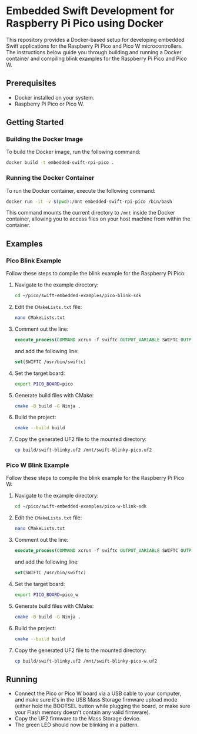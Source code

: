 # Embedded Swift Development for Raspberry Pi Pico using Docker

This repository provides a Docker-based setup for developing embedded Swift applications for the Raspberry Pi Pico and Pico W microcontrollers. The instructions below guide you through building and running a Docker container and compiling blink examples for the Raspberry Pi Pico and Pico W.

## Prerequisites

- Docker installed on your system.
- Raspberry Pi Pico or Pico W.

## Getting Started

### Building the Docker Image

To build the Docker image, run the following command:

```sh
docker build -t embedded-swift-rpi-pico .
```

### Running the Docker Container

To run the Docker container, execute the following command:

```sh
docker run -it -v $(pwd):/mnt embedded-swift-rpi-pico /bin/bash
```

This command mounts the current directory to `/mnt` inside the Docker container, allowing you to access files on your host machine from within the container.

## Examples

### Pico Blink Example

Follow these steps to compile the blink example for the Raspberry Pi Pico:

1. Navigate to the example directory:
    ```sh
    cd ~/pico/swift-embedded-examples/pico-blink-sdk
    ```

2. Edit the `CMakeLists.txt` file:
    ```sh
    nano CMakeLists.txt
    ```

3. Comment out the line:
    ```cmake
    execute_process(COMMAND xcrun -f swiftc OUTPUT_VARIABLE SWIFTC OUTPUT_STRIP_TRAILING_WHITESPACE)
    ```
    and add the following line:
    ```cmake
    set(SWIFTC /usr/bin/swiftc)
    ```

4. Set the target board:
    ```sh
    export PICO_BOARD=pico
    ```

5. Generate build files with CMake:
    ```sh
    cmake -B build -G Ninja .
    ```

6. Build the project:
    ```sh
    cmake --build build
    ```

7. Copy the generated UF2 file to the mounted directory:
    ```sh
    cp build/swift-blinky.uf2 /mnt/swift-blinky-pico.uf2
    ```

### Pico W Blink Example

Follow these steps to compile the blink example for the Raspberry Pi Pico W:

1. Navigate to the example directory:
    ```sh
    cd ~/pico/swift-embedded-examples/pico-w-blink-sdk
    ```

2. Edit the `CMakeLists.txt` file:
    ```sh
    nano CMakeLists.txt
    ```

3. Comment out the line:
    ```cmake
    execute_process(COMMAND xcrun -f swiftc OUTPUT_VARIABLE SWIFTC OUTPUT_STRIP_TRAILING_WHITESPACE)
    ```
    and add the following line:
    ```cmake
    set(SWIFTC /usr/bin/swiftc)
    ```

4. Set the target board:
    ```sh
    export PICO_BOARD=pico_w
    ```

5. Generate build files with CMake:
    ```sh
    cmake -B build -G Ninja .
    ```

6. Build the project:
    ```sh
    cmake --build build
    ```

7. Copy the generated UF2 file to the mounted directory:
    ```sh
    cp build/swift-blinky.uf2 /mnt/swift-blinky-pico-w.uf2
    ```
## Running
- Connect the Pico or Pico W board via a USB cable to your computer, and make sure it's in the USB Mass Storage firmware upload mode (either hold the BOOTSEL button while plugging the board, or make sure your Flash memory doesn't contain any valid firmware).
- Copy the UF2 firmware to the Mass Storage device.
- The green LED should now be blinking in a pattern.